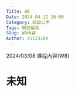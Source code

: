```yaml
---
Title: W8
Date: 2024-04-12 16:00
Category: 四設二甲
Tags: 網誌編寫
Slug: W8內容
Author: 41123108
---
```


2024/03/08 課程內容(W8)

<!-- PELICAN_END_SUMMARY -->

# 未知
# 